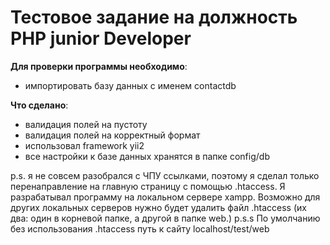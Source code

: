 # Тестовое задание на должность PHP junior Developer

**Для проверки программы необходимо**: 

* импортировать базу данных с именем contactdb


**Что сделано**: 

* валидация полей на пустоту
* валидация полей на корректный формат
* использовал framework yii2
* все настройки к базе данных хранятся в папке config/db

p.s. я не совсем разобрался с ЧПУ ссылками, поэтому я сделал только перенаправление на главную страницу с помощью .htaccess. Я разрабатывал программу на локальном сервере xampp. Возможно для других локальных серверов нужно будет удалить файл .htaccess (их два: один в корневой папке, а другой в папке web.) 
p.s.s По умолчанию без использования .htaccess путь к сайту localhost/test/web


